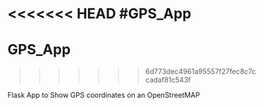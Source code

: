 <<<<<<< HEAD
#GPS_App
=======
# GPS_App
>>>>>>> 6d773dec4961a95557f27fec8c7ccadaf81c543f

Flask App to Show GPS coordinates on an OpenStreetMAP
